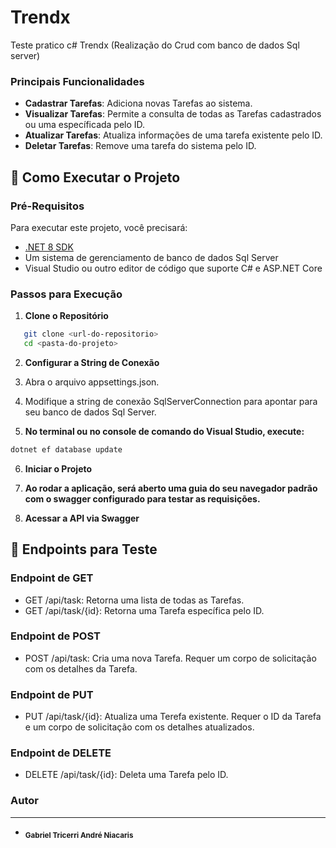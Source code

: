 # Trendx
Teste pratico c# Trendx (Realização do Crud com banco de dados Sql server)

### Principais Funcionalidades
- **Cadastrar Tarefas**: Adiciona novas Tarefas ao sistema.
- **Visualizar Tarefas**: Permite a consulta de todas as Tarefas cadastrados ou uma específicada pelo ID.
- **Atualizar Tarefas**: Atualiza informações de uma tarefa existente pelo ID.
- **Deletar Tarefas**: Remove uma tarefa do sistema pelo ID.

## 🚀 Como Executar o Projeto
### Pré-Requisitos
Para executar este projeto, você precisará:
- [.NET 8 SDK](https://dotnet.microsoft.com/download)
- Um sistema de gerenciamento de banco de dados Sql Server
- Visual Studio ou outro editor de código que suporte C# e ASP.NET Core

### Passos para Execução
1. **Clone o Repositório**
```bash
   git clone <url-do-repositorio>
   cd <pasta-do-projeto>
```

2. **Configurar a String de Conexão**

3. Abra o arquivo appsettings.json.

4. Modifique a string de conexão SqlServerConnection para apontar para seu banco de dados Sql Server.

5. **No terminal ou no console de comando do Visual Studio, execute:**
```bash
dotnet ef database update
``` 

6. **Iniciar o Projeto**

7. **Ao rodar a aplicação, será aberto uma guia do seu navegador padrão com o swagger configurado para testar as requisições.**

8. **Acessar a API via Swagger**


## 📝 Endpoints para Teste

### **Endpoint de GET**
- GET /api/task: Retorna uma lista de todas as Tarefas.
- GET /api/task/{id}: Retorna uma Tarefa específica pelo ID.

### **Endpoint de POST**
- POST /api/task: Cria uma nova Tarefa. Requer um corpo de solicitação com os detalhes da Tarefa.

### **Endpoint de PUT**
- PUT /api/task/{id}: Atualiza uma Terefa existente. Requer o ID da Tarefa e um corpo de solicitação com os detalhes atualizados.

### **Endpoint de DELETE**
- DELETE /api/task/{id}: Deleta uma Tarefa pelo ID.

### Autor
---
- <sub><b>Gabriel Tricerri André Niacaris</b></sub>


